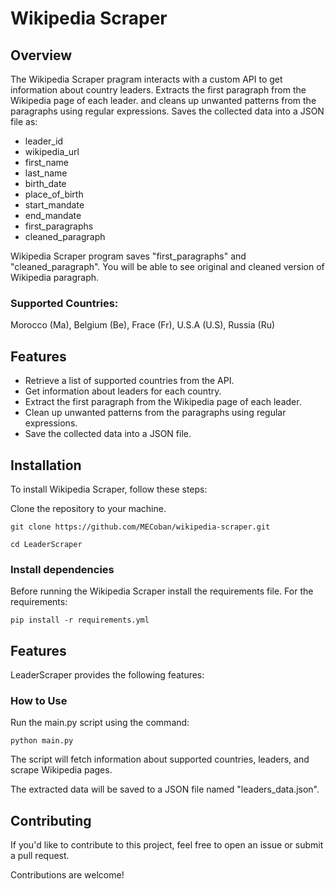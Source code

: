 # Wikipedia Scraper

## Overview

The Wikipedia Scraper pragram interacts with a custom API to get information about country leaders. Extracts the first paragraph from the Wikipedia page of each leader. and cleans up unwanted patterns from the paragraphs using regular expressions. Saves the collected data into a JSON file as:

 - leader_id 
 - wikipedia_url
 - first_name
 - last_name
 - birth_date
 - place_of_birth
 - start_mandate
 - end_mandate
- first_paragraphs
- cleaned_paragraph

Wikipedia Scraper program saves "first_paragraphs" and "cleaned_paragraph". You will be able to see original and cleaned version of Wikipedia paragraph.


### Supported Countries: 

Morocco (Ma), Belgium (Be), Frace (Fr), U.S.A (U.S), Russia (Ru)


## Features

* Retrieve a list of supported countries from the API.
* Get information about leaders for each country.
* Extract the first paragraph from the Wikipedia page of each leader.
* Clean up unwanted patterns from the paragraphs using regular expressions.
* Save the collected data into a JSON file.

## Installation

To install Wikipedia Scraper, follow these steps:

Clone the repository to your machine. 

```
git clone https://github.com/MECoban/wikipedia-scraper.git
```

```
cd LeaderScraper
```
### Install dependencies

Before running the Wikipedia Scraper install the requirements file. For the requirements:

 ``` 
 pip install -r requirements.yml
```
## Features
LeaderScraper provides the following features:


### How to Use
Run the main.py script using the command:
```
python main.py
```
The script will fetch information about supported countries, leaders, and scrape Wikipedia pages.

The extracted data will be saved to a JSON file named "leaders_data.json".


## Contributing
If you'd like to contribute to this project, feel free to open an issue or submit a pull request. 

Contributions are welcome!
